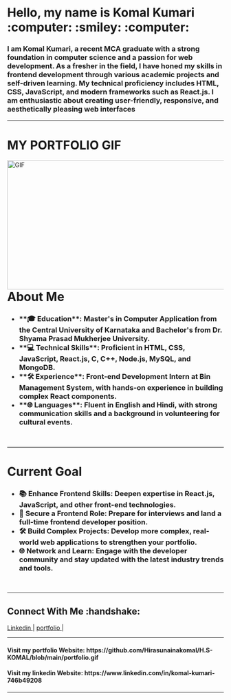 <!--
**Hirasunainakomal/Hirasunainakomal** is a ✨ _special_ ✨ repository because its `README.md` (this file) appears on your GitHub profile.

Here are some ideas to get you started:

- 🔭 I’m currently working on ...
- 🌱 I’m currently learning ...
- 👯 I’m looking to collaborate on ...
- 🤔 I’m looking for help with ...
- 💬 Ask me about ...
- 📫 How to reach me: ...
- 😄 Pronouns: ...
- ⚡ Fun fact: ...
-->
<h1>Hello, my name is Komal Kumari <br>
:computer: :smiley: :computer: 
</h1>
<h3>
  I am Komal Kumari, a recent MCA graduate with a strong foundation 
              in computer science and a passion for web development. As a fresher in 
              the field, I have honed my skills in frontend development through various 
              academic projects and self-driven learning. My technical proficiency includes 
              HTML, CSS, JavaScript, and modern frameworks such as React.js. I am enthusiastic 
              about creating user-friendly, responsive, and aesthetically pleasing web interfaces<br>

</h3>
<hr>

<h1>MY PORTFOLIO GIF <br></h1>
<img align="left" alt="GIF" src = "https://github.com/Hirasunainakomal/H.S-KOMAL/blob/main/portfolio.gif" height="300" width = '600' /><br><br><br><br><br><br><br><br><br><br><br><br><br>
<hr>

<h1> About Me <br></h1>
<h3>
  <ul>
<li> **🎓 Education**: Master's in Computer Application from the Central University of Karnataka and Bachelor's from Dr. Shyama Prasad Mukherjee University.</li>
<li> **💻 Technical Skills**: Proficient in HTML, CSS, JavaScript, React.js, C, C++, Node.js, MySQL, and MongoDB.</li>
<li> **🛠️ Experience**: Front-end Development Intern at Bin Management System, with hands-on experience in building complex React components.</li>
<li> **🌐 Languages**: Fluent in English and Hindi, with strong communication skills and a background in volunteering for cultural events.</li>
  </ul>
</h3><br><hr>
<h1>Current Goal</h1>
<h3>
<ul><li>
📚 Enhance Frontend Skills: Deepen expertise in React.js, JavaScript, and other front-end technologies.</li>
<li>💼 Secure a Frontend Role: Prepare for interviews and land a full-time frontend developer position.</li>
<li>🛠️ Build Complex Projects: Develop more complex, real-world web applications to strengthen your portfolio.</li>
<li>🌐 Network and Learn: Engage with the developer community and stay updated with the latest industry trends and tools.</li>

 </ul> </h3>  <br>
 <hr>

 <h2>Connect With Me :handshake: </h2>
<p>
  <a href = "www.linkedin.com/in/komal-kumari-746b49208"> Linkedin </a> <span> | </span>
  <a href = "https://github.com/Hirasunainakomal/H.S-KOMAL/blob/main/portfolio.gif"> portfolio </a> <span> | </span>
</p> 

<hr>
  <h4> Visit my portfolio Website: https://github.com/Hirasunainakomal/H.S-KOMAL/blob/main/portfolio.gif </h4>
  <h4> Visit my linkedin Website: https://www.linkedin.com/in/komal-kumari-746b49208 </h4>
  
<hr>
  
